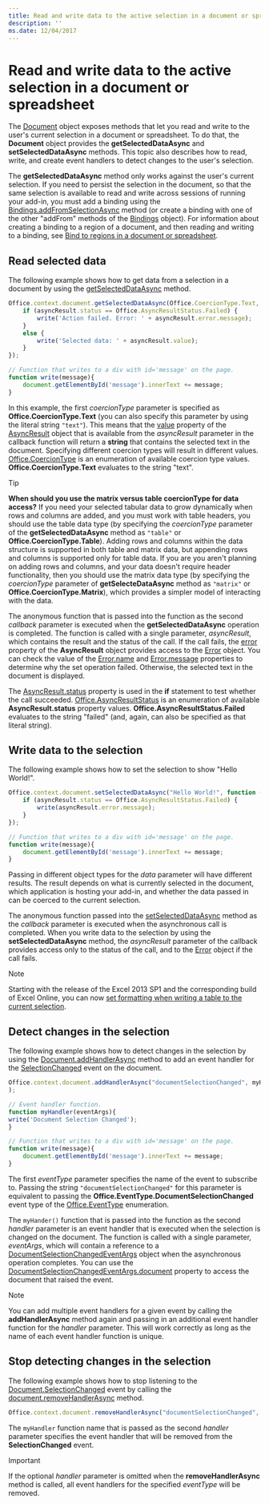 ```yaml
---
title: Read and write data to the active selection in a document or spreadsheet
description: ''
ms.date: 12/04/2017
---
```



# Read and write data to the active selection in a document or spreadsheet

The [Document](https://docs.microsoft.com/javascript/api/office/office.document) object exposes methods that let you read and write to the user's current selection in a document or spreadsheet. To do that, the **Document** object provides the **getSelectedDataAsync** and **setSelectedDataAsync** methods. This topic also describes how to read, write, and create event handlers to detect changes to the user's selection.

The  **getSelectedDataAsync** method only works against the user's current selection. If you need to persist the selection in the document, so that the same selection is available to read and write across sessions of running your add-in, you must add a binding using the [Bindings.addFromSelectionAsync](https://docs.microsoft.com/javascript/api/office/office.bindings#addfromselectionasync-bindingtype--options--callback-) method (or create a binding with one of the other "addFrom" methods of the [Bindings](https://docs.microsoft.com/javascript/api/office/office.bindings) object). For information about creating a binding to a region of a document, and then reading and writing to a binding, see [Bind to regions in a document or spreadsheet](bind-to-regions-in-a-document-or-spreadsheet.md).


## Read selected data


The following example shows how to get data from a selection in a document by using the [getSelectedDataAsync](https://docs.microsoft.com/javascript/api/office/office.document#getselecteddataasync-coerciontype--options--callback-) method.


```js
Office.context.document.getSelectedDataAsync(Office.CoercionType.Text, function (asyncResult) {
    if (asyncResult.status == Office.AsyncResultStatus.Failed) {
        write('Action failed. Error: ' + asyncResult.error.message);
    }
    else {
        write('Selected data: ' + asyncResult.value);
    }
});

// Function that writes to a div with id='message' on the page.
function write(message){
    document.getElementById('message').innerText += message; 
}
```

In this example, the first  _coercionType_ parameter is specified as **Office.CoercionType.Text** (you can also specify this parameter by using the literal string `"text"`). This means that the [value](https://docs.microsoft.com/javascript/api/office/office.asyncresult#status) property of the [AsyncResult](https://docs.microsoft.com/javascript/api/office/office.asyncresult) object that is available from the _asyncResult_ parameter in the callback function will return a **string** that contains the selected text in the document. Specifying different coercion types will result in different values. [Office.CoercionType](https://docs.microsoft.com/javascript/api/office/office.coerciontype) is an enumeration of available coercion type values. **Office.CoercionType.Text** evaluates to the string "text".


> [!TIP]
> **When should you use the matrix versus table coercionType for data access?** If you need your selected tabular data to grow dynamically when rows and columns are added, and you must work with table headers, you should use the table data type (by specifying the _coercionType_ parameter of the **getSelectedDataAsync** method as `"table"` or **Office.CoercionType.Table**). Adding rows and columns within the data structure is supported in both table and matrix data, but appending rows and columns is supported only for table data. If you are you aren't planning on adding rows and columns, and your data doesn't require header functionality, then you should use the matrix data type (by specifying the  _coercionType_ parameter of **getSelecteDataAsync** method as `"matrix"` or **Office.CoercionType.Matrix**), which provides a simpler model of interacting with the data.

The anonymous function that is passed into the function as the second  _callback_ parameter is executed when the **getSelectedDataAsync** operation is completed. The function is called with a single parameter, _asyncResult_, which contains the result and the status of the call. If the call fails, the [error](https://docs.microsoft.com/javascript/api/office/office.asyncresult#asynccontext) property of the **AsyncResult** object provides access to the [Error](https://docs.microsoft.com/javascript/api/office/office.error) object. You can check the value of the [Error.name](https://docs.microsoft.com/javascript/api/office/office.error#name) and [Error.message](https://docs.microsoft.com/javascript/api/office/office.error#message) properties to determine why the set operation failed. Otherwise, the selected text in the document is displayed.

The [AsyncResult.status](https://docs.microsoft.com/javascript/api/office/office.asyncresult#error) property is used in the **if** statement to test whether the call succeeded. [Office.AsyncResultStatus](https://docs.microsoft.com/javascript/api/office/office.asyncresult#status) is an enumeration of available **AsyncResult.status** property values. **Office.AsyncResultStatus.Failed** evaluates to the string "failed" (and, again, can also be specified as that literal string).


## Write data to the selection


The following example shows how to set the selection to show "Hello World!".


```js
Office.context.document.setSelectedDataAsync("Hello World!", function (asyncResult) {
    if (asyncResult.status == Office.AsyncResultStatus.Failed) {
        write(asyncResult.error.message);
    }
});

// Function that writes to a div with id='message' on the page.
function write(message){
    document.getElementById('message').innerText += message; 
}
```

Passing in different object types for the  _data_ parameter will have different results. The result depends on what is currently selected in the document, which application is hosting your add-in, and whether the data passed in can be coerced to the current selection.

The anonymous function passed into the [setSelectedDataAsync](https://docs.microsoft.com/javascript/api/office/office.document#setselecteddataasync-data--options--callback-) method as the _callback_ parameter is executed when the asynchronous call is completed. When you write data to the selection by using the **setSelectedDataAsync** method, the _asyncResult_ parameter of the callback provides access only to the status of the call, and to the [Error](https://docs.microsoft.com/javascript/api/office/office.error) object if the call fails.

> [!NOTE]
> Starting with the release of the Excel 2013 SP1 and the corresponding build of Excel Online, you can now [set formatting when writing a table to the current selection](../excel/excel-add-ins-tables.md).


## Detect changes in the selection


The following example shows how to detect changes in the selection by using the [Document.addHandlerAsync](https://docs.microsoft.com/javascript/api/office/office.document#addhandlerasync-eventtype--handler--options--callback-) method to add an event handler for the [SelectionChanged](https://docs.microsoft.com/javascript/api/office/office.documentselectionchangedeventargs) event on the document.


```js
Office.context.document.addHandlerAsync("documentSelectionChanged", myHandler, function(result){} 
);

// Event handler function.
function myHandler(eventArgs){
write('Document Selection Changed');
}

// Function that writes to a div with id='message' on the page.
function write(message){
    document.getElementById('message').innerText += message; 
}
```

The first  _eventType_ parameter specifies the name of the event to subscribe to. Passing the string `"documentSelectionChanged"` for this parameter is equivalent to passing the **Office.EventType.DocumentSelectionChanged** event type of the [Office.EventType](https://docs.microsoft.com/javascript/api/office/office.eventtype) enumeration.

The  `myHander()` function that is passed into the function as the second _handler_ parameter is an event handler that is executed when the selection is changed on the document. The function is called with a single parameter, _eventArgs_, which will contain a reference to a [DocumentSelectionChangedEventArgs](https://docs.microsoft.com/javascript/api/office/office.documentselectionchangedeventargs) object when the asynchronous operation completes. You can use the [DocumentSelectionChangedEventArgs.document](https://docs.microsoft.com/javascript/api/office/office.documentselectionchangedeventargs#document) property to access the document that raised the event.


> [!NOTE]
> You can add multiple event handlers for a given event by calling the  **addHandlerAsync** method again and passing in an additional event handler function for the _handler_ parameter. This will work correctly as long as the name of each event handler function is unique.


## Stop detecting changes in the selection


The following example shows how to stop listening to the [Document.SelectionChanged](https://docs.microsoft.com/javascript/api/office/office.documentselectionchangedeventargs) event by calling the [document.removeHandlerAsync](https://docs.microsoft.com/javascript/api/office/office.document#removehandlerasync-eventtype--options--callback-) method.


```js
Office.context.document.removeHandlerAsync("documentSelectionChanged", {handler:myHandler}, function(result){});
```

The  `myHandler` function name that is passed as the second _handler_ parameter specifies the event handler that will be removed from the **SelectionChanged** event.


> [!IMPORTANT]
> If the optional  _handler_ parameter is omitted when the **removeHandlerAsync** method is called, all event handlers for the specified _eventType_ will be removed.

